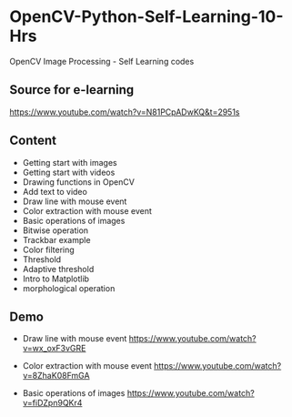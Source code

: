 # OpenCV-Python-Self-Learning-10-Hrs
OpenCV Image Processing - Self Learning codes

## Source for e-learning
https://www.youtube.com/watch?v=N81PCpADwKQ&t=2951s

## Content
* Getting start with images
* Getting start with videos
* Drawing functions in OpenCV
* Add text to video
* Draw line with mouse event
* Color extraction with mouse event
* Basic operations of images
* Bitwise operation
* Trackbar example
* Color filtering
* Threshold
* Adaptive threshold
* Intro to Matplotlib
* morphological operation

 
## Demo

* Draw line with mouse event
https://www.youtube.com/watch?v=wx_oxF3vGRE

* Color extraction with mouse event
https://www.youtube.com/watch?v=8ZhaK08FmGA

* Basic operations of images
https://www.youtube.com/watch?v=fiDZpn9QKr4

